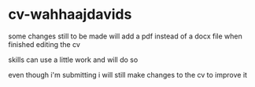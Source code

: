 # cv-wahhaajdavids

some changes still to be made will add a pdf instead of a docx file when finished editing the cv

skills can use a little work and will do so

even though i'm submitting i will still make changes to the cv to improve it
